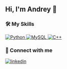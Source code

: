 ## Hi, I'm Andrey  👋

<!--
**andreybabynin/andreybabynin** is a ✨ _special_ ✨ repository because its `README.md` (this file) appears on your GitHub profile.

Here are some ideas to get you started:

- 🔭 I’m currently working on ...
- 🌱 I’m currently learning ...
- 👯 I’m looking to collaborate on ...
- 🤔 I’m looking for help with ...
- 💬 Ask me about ...
- 📫 How to reach me: ...
- 😄 Pronouns: ...
- ⚡ Fun fact: ...
-->
### 🛠️ My Skills

<p align="left"> 
  
<a href="" target="_blank"> 
     <img alt="Python" src="https://img.shields.io/badge/Python-14354C?style=for-the-badge">
 </a>
 
<a href="" target="_blank"> 
     <img alt="MySQL" src="https://img.shields.io/badge/MySQL-14354C?style=for-the-badge">
 </a> 
  
 <a href="" target="_blank"> 
     <img alt="C++" src="https://img.shields.io/badge/C++-14354C?style=for-the-badge">
 </a> 
 
</p>

### 🤝 Connect with me
[![linkedin](https://img.shields.io/badge/linkedin%20-%230077B5.svg?&style=for-the-badge&logoColor=white)](https://www.linkedin.com/in/ababynin/)
    
